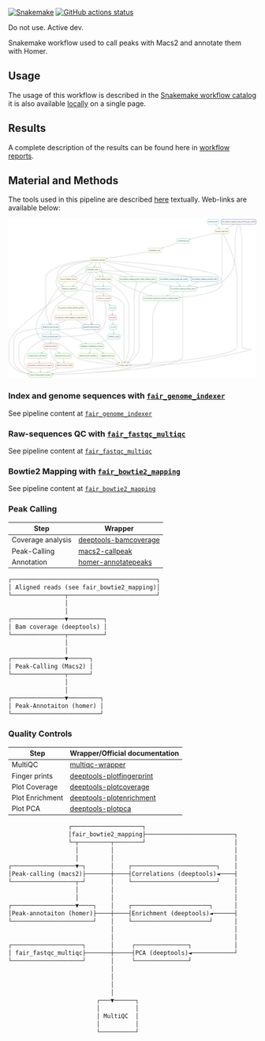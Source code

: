 [![Snakemake](https://img.shields.io/badge/snakemake-≥7.29.0-brightgreen.svg)](https://snakemake.github.io)
[![GitHub actions status](https://github.com/tdayris/fair_macs2_calling/workflows/Tests/badge.svg?branch=main)](https://github.com/tdayris/fair_macs2_calling/actions?query=branch%3Amain+workflow%3ATests)

Do not use. Active dev.

Snakemake workflow used to call peaks with Macs2 and annotate them with Homer.

## Usage

The usage of this workflow is described in the [Snakemake workflow catalog](https://snakemake.github.io/snakemake-workflow-catalog?usage=tdayris/fair_macs2_calling) 
it is also available [locally](https://github.com/tdayris/fair_macs2_calling/blob/main/workflow/report/usage.rst) on a single page.
 
## Results

A complete description of the results can be found here in [workflow reports](https://github.com/tdayris/fair_macs2_calling/blob/main/workflow/report/results.rst).

## Material and Methods

The tools used in this pipeline are described [here](https://github.com/tdayris/fair_macs2_calling/blob/main/workflow/report/material_methods.rst) textually. Web-links are available below:

![workflow_rulegraph](dag.png)

### Index and genome sequences with [`fair_genome_indexer`](https://github.com/tdayris/fair_genome_indexer/tree/main)

See pipeline content at [`fair_genome_indexer`](https://github.com/tdayris/fair_genome_indexer/tree/main)


### Raw-sequences QC with [`fair_fastqc_multiqc`](https://github.com/tdayris/fair_fastqc_multiqc/)

See pipeline content at [`fair_fastqc_multiqc`](https://github.com/tdayris/fair_fastqc_multiqc/)

### Bowtie2 Mapping with [`fair_bowtie2_mapping`](https://github.com/tdayris/fair_bowtie2_mapping/tree/main)

See pipeline content at [`fair_bowtie2_mapping`](https://github.com/tdayris/fair_bowtie2_mapping/tree/main)

### Peak Calling

| Step              | Wrapper                                                                                                          |
| ----------------- | ---------------------------------------------------------------------------------------------------------------- |
| Coverage analysis | [deeptools-bamcoverage](https://snakemake-wrappers.readthedocs.io/en/stable/wrappers/deeptools/bamcoverage.html) |
| Peak-Calling      | [macs2-callpeak](https://snakemake-wrappers.readthedocs.io/en/v5.5.0/wrappers/macs2/callpeak.html)               |
| Annotation        | [homer-annotatepeaks](https://snakemake-wrappers.readthedocs.io/en/v5.5.0/wrappers/homer/annotatePeaks.html)     |


```
┌─────────────────────────────────────────┐
│ Aligned reads (see fair_bowtie2_mapping)│
└───────────────┬─────────────────────────┘
                │                          
                │                          
┌───────────────▼──────────┐               
│ Bam coverage (deeptools) │               
└───────────────┬──────────┘               
                │                          
                │                          
┌───────────────▼──────┐                   
│ Peak-Calling (Macs2) │                   
└───────────────┬──────┘                   
                │                          
                │                          
┌───────────────▼─────────┐                
│ Peak-Annotaiton (homer) │                
└─────────────────────────┘                
```


### Quality Controls

| Step            | Wrapper/Official documentation                                                                                           |
| --------------- | ------------------------------------------------------------------------------------------------------------------------ |
| MultiQC         | [multiqc-wrapper](https://snakemake-wrappers.readthedocs.io/en/v5.5.0/wrappers/multiqc.html)                             |
| Finger prints   | [deeptools-plotfingerprint](https://snakemake-wrappers.readthedocs.io/en/v5.5.0/wrappers/deeptools/plotfingerprint.html) |
| Plot Coverage   | [deeptools-plotcoverage](https://snakemake-wrappers.readthedocs.io/en/v5.5.0/wrappers/deeptools/plotcoverage.html)       |
| Plot Enrichment | [deeptools-plotenrichment](https://deeptools.readthedocs.io/en/develop/content/tools/plotEnrichment.html)                |
| Plot PCA        | [deeptools-plotpca](https://deeptools.readthedocs.io/en/develop/content/tools/plotPCA.html)                              |


```
                 ┌────────────────────┐                          
                 │fair_bowtie2_mapping├─────────────────────────┐
                 └─┬─────────┬────────┘                         │
                   │         │                                  │
                   │         │                                  │
┌──────────────────▼─┐       │    ┌────────────────────────┐    │
│Peak-calling (macs2)├───────┼────┤Correlations (deeptools)◄────┤
└──────────────────┬─┘       │    └────────────────────────┘    │
                   │         │                                  │
                   │         │                                  │
┌──────────────────▼────┐    │    ┌──────────────────────┐      │
│Peak-annotaiton (homer)├────┼────┤Enrichment (deeptools)◄──────┤
└───────────────────────┘    │    └──────────────────────┘      │
                             │                                  │
                             │                                  │
┌────────────────────┐       │     ┌───────────────┐            │
│ fair_fastqc_multiqc├───────┼─────┤PCA (deeptools)◄────────────┘
└────────────────────┘       │     └───────────────┘             
                             │                                   
                             │                                   
                             │                                   
                             │                                   
                         ┌───▼──────┐                            
                         │          │                            
                         │ MultiQC  │                            
                         │          │                            
                         └──────────┘                                                      
```
